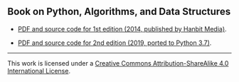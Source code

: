 ## Book on Python, Algorithms, and Data Structures


- [PDF and source code for 1st edition (2014, published by Hanbit Media)](https://github.com/bt3gl/Python-and-Algorithms-and-Data-Structures/blob/master/First_edition_2014/ebook_pdf/book_second_edition.pdf). 

- [PDF and source code for 2nd edition (2019, ported to Python 3.7)](https://github.com/bt3gl/Python-and-Algorithms-and-Data-Structures/blob/master/Second_edition_2019).



-----

This work is licensed under a [Creative Commons Attribution-ShareAlike 4.0 International License](http://creativecommons.org/licenses/by-sa/4.0/).

